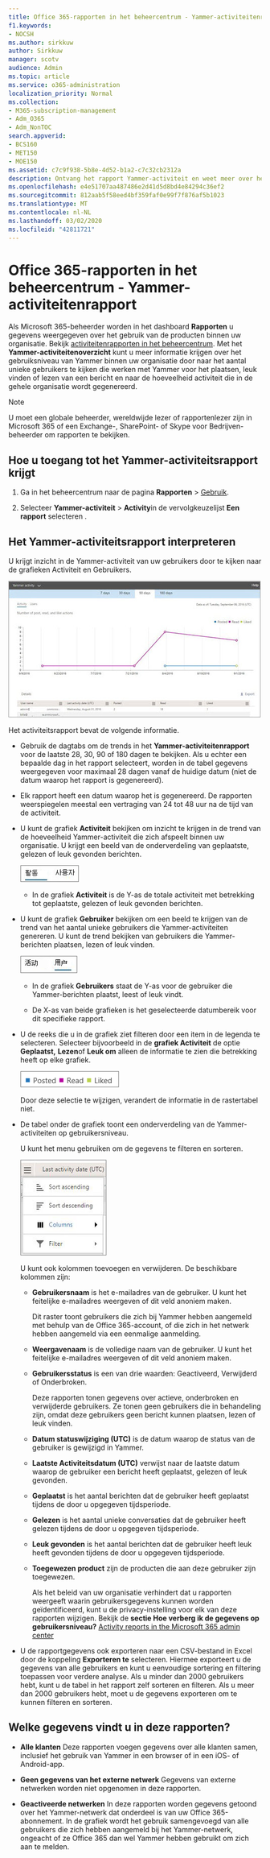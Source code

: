 ```yaml
---
title: Office 365-rapporten in het beheercentrum - Yammer-activiteitenrapport
f1.keywords:
- NOCSH
ms.author: sirkkuw
author: Sirkkuw
manager: scotv
audience: Admin
ms.topic: article
ms.service: o365-administration
localization_priority: Normal
ms.collection:
- M365-subscription-management
- Adm_O365
- Adm_NonTOC
search.appverid:
- BCS160
- MET150
- MOE150
ms.assetid: c7c9f938-5b8e-4d52-b1a2-c7c32cb2312a
description: Ontvang het rapport Yammer-activiteit en weet meer over het aantal gebruikers dat Yammer gebruikt om een bericht te plaatsen, leuk te vinden of te lezen.
ms.openlocfilehash: e4e51707aa487486e2d41d5d8bd4e84294c36ef2
ms.sourcegitcommit: 812aab5f58eed4bf359faf0e99f7f876af5b1023
ms.translationtype: MT
ms.contentlocale: nl-NL
ms.lasthandoff: 03/02/2020
ms.locfileid: "42811721"
---
```

# <a name="office-365-reports-in-the-admin-center---yammer-activity-report"></a>Office 365-rapporten in het beheercentrum - Yammer-activiteitenrapport

Als Microsoft 365-beheerder worden in het dashboard **Rapporten** u gegevens weergegeven over het gebruik van de producten binnen uw organisatie. Bekijk [activiteitenrapporten in het beheercentrum](activity-reports.md). Met het **Yammer-activiteitenoverzicht** kunt u meer informatie krijgen over het gebruiksniveau van Yammer binnen uw organisatie door naar het aantal unieke gebruikers te kijken die werken met Yammer voor het plaatsen, leuk vinden of lezen van een bericht en naar de hoeveelheid activiteit die in de gehele organisatie wordt gegenereerd. 
  
> [!NOTE]
> U moet een globale beheerder, wereldwijde lezer of rapportenlezer zijn in Microsoft 365 of een Exchange-, SharePoint- of Skype voor Bedrijven-beheerder om rapporten te bekijken. 
 
## <a name="how-to-get-to-the-yammer-activity-report"></a>Hoe u toegang tot het Yammer-activiteitsrapport krijgt

1. Ga in het beheercentrum naar de pagina **Rapporten** \> <a href="https://go.microsoft.com/fwlink/p/?linkid=2074756" target="_blank">Gebruik</a>.

    
2. Selecteer **Yammer-activiteit** \> **Activity**in de vervolgkeuzelijst **Een rapport** selecteren .
  
## <a name="interpret-the-yammer-activity-report"></a>Het Yammer-activiteitsrapport interpreteren

U krijgt inzicht in de Yammer-activiteit van uw gebruikers door te kijken naar de grafieken Activiteit en Gebruikers.
  
![Yammer-activiteitenrapport](../../media/92e8b2c6-166a-4154-9824-3fb6bbedf0db.JPG)
  
Het activiteitsrapport bevat de volgende informatie.
  
- Gebruik de dagtabs om de trends in het **Yammer-activiteitenrapport** voor de laatste 28, 30, 90 of 180 dagen te bekijken. Als u echter een bepaalde dag in het rapport selecteert, worden in de tabel gegevens weergegeven voor maximaal 28 dagen vanaf de huidige datum (niet de datum waarop het rapport is gegenereerd). 
    
- Elk rapport heeft een datum waarop het is gegenereerd. De rapporten weerspiegelen meestal een vertraging van 24 tot 48 uur na de tijd van de activiteit.
    
- U kunt de grafiek **Activiteit** bekijken om inzicht te krijgen in de trend van de hoeveelheid Yammer-activiteit die zich afspeelt binnen uw organisatie. U krijgt een beeld van de onderverdeling van geplaatste, gelezen of leuk gevonden berichten. 
    
    ![Activiteitsweergave in het yammer-activiteitenrapport](../../media/76983516-2c5f-43a1-a5e3-c414e9f17638.JPG)
  
  - In de grafiek **Activiteit** is de Y-as de totale activiteit met betrekking tot geplaatste, gelezen of leuk gevonden berichten. 
    
- U kunt de grafiek **Gebruiker** bekijken om een beeld te krijgen van de trend van het aantal unieke gebruikers die Yammer-activiteiten genereren. U kunt de trend bekijken van gebruikers die Yammer-berichten plaatsen, lezen of leuk vinden. 
    
    ![Gebruikers bekijken in het yammer-activiteitenrapport](../../media/b1098162-7b79-430f-bfe4-9d3957d56885.JPG)
  
  - In de grafiek **Gebruikers** staat de Y-as voor de gebruiker die Yammer-berichten plaatst, leest of leuk vindt. 
    
  - De X-as van beide grafieken is het geselecteerde datumbereik voor dit specifieke rapport.
    
- U de reeks die u in de grafiek ziet filteren door een item in de legenda te selecteren. Selecteer bijvoorbeeld in de **grafiek Activiteit** de optie **Geplaatst,** **Lezen**of **Leuk om** alleen de informatie te zien die betrekking heeft op elke grafiek. 
    
    ![Opties geplaatst, gelezen en geliked](../../media/8b832afc-415c-409b-816f-cb02b7a71e69.png)
  
    Door deze selectie te wijzigen, verandert de informatie in de rastertabel niet.
    
- De tabel onder de grafiek toont een onderverdeling van de Yammer-activiteiten op gebruikersniveau.
    
    U kunt het menu gebruiken om de gegevens te filteren en sorteren.
    
    ![Menuopties voor Yammer-rapporten](../../media/9d32240c-f1ff-400b-9c4e-a21b48651530.JPG)
  
    U kunt ook kolommen toevoegen en verwijderen. De beschikbare kolommen zijn:
    
  - **Gebruikersnaam** is het e-mailadres van de gebruiker. U kunt het feitelijke e-mailadres weergeven of dit veld anoniem maken. 
    
    Dit raster toont gebruikers die zich bij Yammer hebben aangemeld met behulp van de Office 365-account, of die zich in het netwerk hebben aangemeld via een eenmalige aanmelding.
    
  - **Weergavenaam** is de volledige naam van de gebruiker. U kunt het feitelijke e-mailadres weergeven of dit veld anoniem maken. 
    
  - **Gebruikersstatus** is een van drie waarden: Geactiveerd, Verwijderd of Onderbroken. 
    
    Deze rapporten tonen gegevens over actieve, onderbroken en verwijderde gebruikers. Ze tonen geen gebruikers die in behandeling zijn, omdat deze gebruikers geen bericht kunnen plaatsen, lezen of leuk vinden.
    
  - **Datum statuswijziging (UTC)** is de datum waarop de status van de gebruiker is gewijzigd in Yammer. 
    
  - **Laatste Activiteitsdatum (UTC)** verwijst naar de laatste datum waarop de gebruiker een bericht heeft geplaatst, gelezen of leuk gevonden. 
    
  - **Geplaatst** is het aantal berichten dat de gebruiker heeft geplaatst tijdens de door u opgegeven tijdsperiode. 
    
  - **Gelezen** is het aantal unieke conversaties dat de gebruiker heeft gelezen tijdens de door u opgegeven tijdsperiode. 
    
  - **Leuk gevonden** is het aantal berichten dat de gebruiker heeft leuk heeft gevonden tijdens de door u opgegeven tijdsperiode. 
    
  - **Toegewezen product** zijn de producten die aan deze gebruiker zijn toegewezen. 
    
    Als het beleid van uw organisatie verhindert dat u rapporten weergeeft waarin gebruikersgegevens kunnen worden geïdentificeerd, kunt u de privacy-instelling voor elk van deze rapporten wijzigen. Bekijk de **sectie Hoe verberg ik de gegevens op gebruikersniveau?** [Activity reports in the Microsoft 365 admin center](activity-reports.md)
    
- U de rapportgegevens ook exporteren naar een CSV-bestand in Excel door de koppeling **Exporteren te** selecteren. Hiermee exporteert u de gegevens van alle gebruikers en kunt u eenvoudige sortering en filtering toepassen voor verdere analyse. Als u minder dan 2000 gebruikers hebt, kunt u de tabel in het rapport zelf sorteren en filteren. Als u meer dan 2000 gebruikers hebt, moet u de gegevens exporteren om te kunnen filteren en sorteren. 
    
## <a name="what-data-is-in-these-reports"></a>Welke gegevens vindt u in deze rapporten?

- **Alle klanten** Deze rapporten voegen gegevens over alle klanten samen, inclusief het gebruik van Yammer in een browser of in een iOS- of Android-app. 
    
- **Geen gegevens van het externe netwerk** Gegevens van externe netwerken worden niet opgenomen in deze rapporten. 
    
- **Geactiveerde netwerken** In deze rapporten worden gegevens getoond over het Yammer-netwerk dat onderdeel is van uw Office 365-abonnement. In de grafiek wordt het gebruik samengevoegd van alle gebruikers die zich hebben aangemeld bij het Yammer-netwerk, ongeacht of ze Office 365 dan wel Yammer hebben gebruikt om zich aan te melden. 
    

